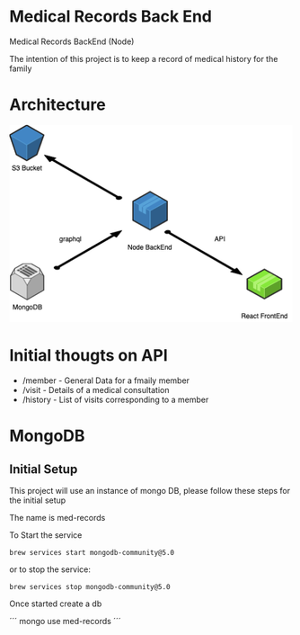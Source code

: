 # Medical Records Back End
Medical Records BackEnd (Node)

The intention of this project is to keep a record of medical history for the family

# Architecture

![Architecture](images/architecture.png)

# Initial thougts on API

- /member - General Data for a fmaily member
- /visit - Details of a medical consultation
- /history - List of visits corresponding to a member


# MongoDB

## Initial Setup

This project will use an instance of mongo DB, please follow these steps for the initial setup

The name is med-records

To Start the service

```
brew services start mongodb-community@5.0
```

or to stop the service:

```
brew services stop mongodb-community@5.0
```

Once started create a db

´´´
mongo
use med-records
´´´
